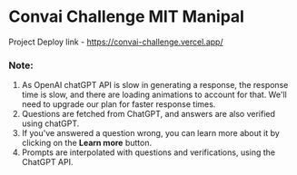 # Convai Challenge MIT Manipal

Project Deploy link - https://convai-challenge.vercel.app/

### Note:

1. As OpenAI chatGPT API is slow in generating a response, the response time is slow, and there are loading animations to account for that. We'll need to upgrade our plan for faster response times.
2. Questions are fetched from ChatGPT, and answers are also verified using chatGPT.
3. If you've answered a question wrong, you can learn more about it by clicking on the **Learn more** button.
4. Prompts are interpolated with questions and verifications, using the ChatGPT API.
